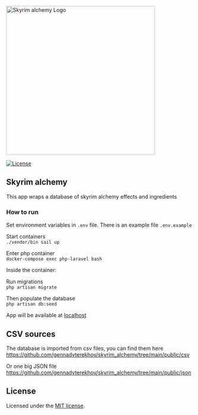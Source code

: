 <p><a href="https://elderscrolls.fandom.com/wiki/Alchemy_(Skyrim)" target="_blank"><img src="https://static.wikia.nocookie.net/elderscrolls/images/b/b9/SkillAlchemy.png/revision/latest?cb=20120513065550" width="400" alt="Skyrim alchemy Logo"></a></p>
<p>
<a href="https://opensource.org/licenses/MIT">
<img src="https://img.shields.io/packagist/l/laravel/framework" alt="License">
</a>
</p>

## Skyrim alchemy

This app wraps a database of skyrim alchemy effects and ingredients

### How to run

Set environment variables in `.env` file. There is an example file `.env.example`  

Start containers  
`./vendor/bin sail up`  

Enter php container  
`docker-compose exec php-laravel bash`

Inside the container:

Run migrations  
`php artisan migrate`

Then populate the database  
`php artisan db:seed`


App will be available at  <a href="https://localhost" alt="localhost">localhost</a>

## CSV sources
The database is imported from csv files, you can find them here   
https://github.com/gennadyterekhov/skyrim_alchemy/tree/main/public/csv  

Or one big JSON file  
https://github.com/gennadyterekhov/skyrim_alchemy/tree/main/public/json

## License

Licensed under the [MIT license](https://opensource.org/licenses/MIT).
